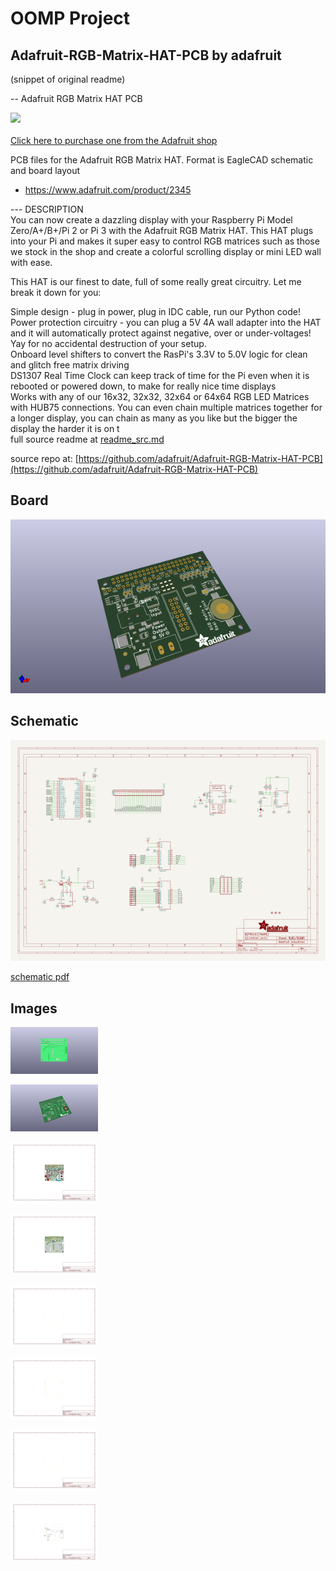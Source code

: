 # OOMP Project  
## Adafruit-RGB-Matrix-HAT-PCB  by adafruit  
  
(snippet of original readme)  
  
-- Adafruit RGB Matrix HAT PCB  
  
<a href="http://www.adafruit.com/products/1932"><img src="assets/image.jpg?raw=true" width="500px"><br/>  
Click here to purchase one from the Adafruit shop</a>  
  
PCB files for the Adafruit RGB Matrix HAT. Format is EagleCAD schematic and board layout  
* https://www.adafruit.com/product/2345  
  
--- DESCRIPTION  
You can now create a dazzling display with your Raspberry Pi Model Zero/A+/B+/Pi 2 or Pi 3 with the Adafruit RGB Matrix HAT. This HAT plugs into your Pi and makes it super easy to control RGB matrices such as those we stock in the shop and create a colorful scrolling display or mini LED wall with ease.  
  
This HAT is our finest to date, full of some really great circuitry. Let me break it down for you:  
  
Simple design - plug in power, plug in IDC cable, run our Python code!  
Power protection circuitry - you can plug a 5V 4A wall adapter into the HAT and it will automatically protect against negative, over or under-voltages! Yay for no accidental destruction of your setup.  
Onboard level shifters to convert the RasPi's 3.3V to 5.0V logic for clean and glitch free matrix driving  
DS1307 Real Time Clock can keep track of time for the Pi even when it is rebooted or powered down, to make for really nice time displays  
Works with any of our 16x32, 32x32, 32x64 or 64x64 RGB LED Matrices with HUB75 connections. You can even chain multiple matrices together for a longer display, you can chain as many as you like but the bigger the display the harder it is on t  
  full source readme at [readme_src.md](readme_src.md)  
  
source repo at: [https://github.com/adafruit/Adafruit-RGB-Matrix-HAT-PCB](https://github.com/adafruit/Adafruit-RGB-Matrix-HAT-PCB)  
## Board  
  
[![working_3d.png](working_3d_600.png)](working_3d.png)  
## Schematic  
  
[![working_schematic.png](working_schematic_600.png)](working_schematic.png)  
  
[schematic pdf](working_schematic.pdf)  
## Images  
  
[![working_3D_bottom.png](working_3D_bottom_140.png)](working_3D_bottom.png)  
  
[![working_3D_top.png](working_3D_top_140.png)](working_3D_top.png)  
  
[![working_assembly_page_01.png](working_assembly_page_01_140.png)](working_assembly_page_01.png)  
  
[![working_assembly_page_02.png](working_assembly_page_02_140.png)](working_assembly_page_02.png)  
  
[![working_assembly_page_03.png](working_assembly_page_03_140.png)](working_assembly_page_03.png)  
  
[![working_assembly_page_04.png](working_assembly_page_04_140.png)](working_assembly_page_04.png)  
  
[![working_assembly_page_05.png](working_assembly_page_05_140.png)](working_assembly_page_05.png)  
  
[![working_assembly_page_06.png](working_assembly_page_06_140.png)](working_assembly_page_06.png)  
